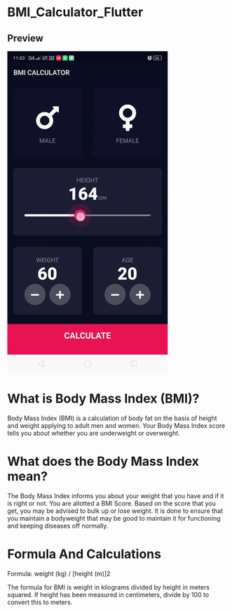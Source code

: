 # BMI_Calculator_Flutter


## Preview

![bmi_calculator](https://github.com/varunbhutani98/PhotosAndVideos/blob/master/bmi.gif)


# What is Body Mass Index (BMI)?
Body Mass Index (BMI) is a calculation of body fat on the basis of height and weight applying to adult men and women. Your Body Mass Index score tells you about whether you are underweight or overweight.



# What does the Body Mass Index mean?
The Body Mass Index informs you about your weight that you have and if it is right or not. You are allotted a BMI Score.
Based on the score that you get, you may be advised to bulk up or lose weight. It is done to ensure that you maintain a bodyweight that may be good to maintain it for functioning and keeping diseases off normally.


# Formula And Calculations 

Formula: weight (kg) / [height (m)]2

The formula for BMI is weight in kilograms divided by height in meters squared. If height has been measured in centimeters, divide by 100 to convert this to meters.

